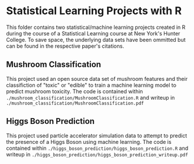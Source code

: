 # Statistical Learning Projects with R

This folder contains two statistical/machine learning projects created in R during the course of a Statistical Learning course at New York's Hunter College. To save space, the underlying data sets have been ommitted but can be found in the respective paper's citations.

## Mushroom Classification
This project used an open source data set of mushroom features and their classifiction of "toxic" or "edible" to train a machine learning model to predict mushroom toxicity. The code is contained within `./mushroom_classification/MushroomClassification.R` and writeup in `./mushroom_classification/MushroomClassification.pdf`

## Higgs Boson Prediction
This project used particle accelerator simulation data to attempt to predict the presence of a Higgs Boson using machine learning. The code is contained within `./higgs_boson_prediction/higgs_boson_prediction.R` and writeup in `./higgs_boson_prediction/higgs_boson_prediction_writeup.pdf`
